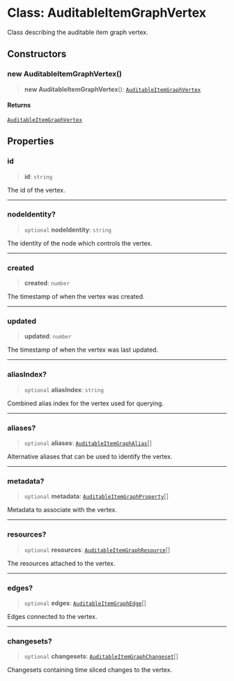 # Class: AuditableItemGraphVertex

Class describing the auditable item graph vertex.

## Constructors

### new AuditableItemGraphVertex()

> **new AuditableItemGraphVertex**(): [`AuditableItemGraphVertex`](AuditableItemGraphVertex.md)

#### Returns

[`AuditableItemGraphVertex`](AuditableItemGraphVertex.md)

## Properties

### id

> **id**: `string`

The id of the vertex.

***

### nodeIdentity?

> `optional` **nodeIdentity**: `string`

The identity of the node which controls the vertex.

***

### created

> **created**: `number`

The timestamp of when the vertex was created.

***

### updated

> **updated**: `number`

The timestamp of when the vertex was last updated.

***

### aliasIndex?

> `optional` **aliasIndex**: `string`

Combined alias index for the vertex used for querying.

***

### aliases?

> `optional` **aliases**: [`AuditableItemGraphAlias`](AuditableItemGraphAlias.md)[]

Alternative aliases that can be used to identify the vertex.

***

### metadata?

> `optional` **metadata**: [`AuditableItemGraphProperty`](AuditableItemGraphProperty.md)[]

Metadata to associate with the vertex.

***

### resources?

> `optional` **resources**: [`AuditableItemGraphResource`](AuditableItemGraphResource.md)[]

The resources attached to the vertex.

***

### edges?

> `optional` **edges**: [`AuditableItemGraphEdge`](AuditableItemGraphEdge.md)[]

Edges connected to the vertex.

***

### changesets?

> `optional` **changesets**: [`AuditableItemGraphChangeset`](AuditableItemGraphChangeset.md)[]

Changesets containing time sliced changes to the vertex.
